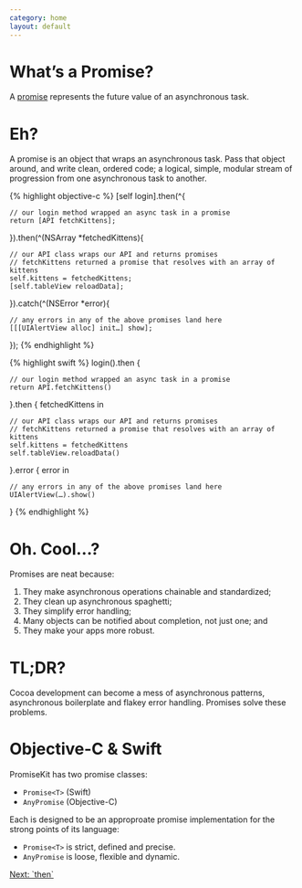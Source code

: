 ```yaml
---
category: home
layout: default
---
```


# What’s a Promise?

A [promise](http://wikipedia.org/wiki/Promise_%28programming%29) represents the future value of an asynchronous task.

# Eh?

A promise is an object that wraps an asynchronous task. Pass that object around, and write clean, ordered code; a logical, simple, modular stream of progression from one asynchronous task to another.

{% highlight objective-c %}
[self login].then(^{

    // our login method wrapped an async task in a promise
    return [API fetchKittens];

}).then(^(NSArray *fetchedKittens){

    // our API class wraps our API and returns promises
    // fetchKittens returned a promise that resolves with an array of kittens
    self.kittens = fetchedKittens;
    [self.tableView reloadData];

}).catch(^(NSError *error){

    // any errors in any of the above promises land here
    [[[UIAlertView alloc] init…] show];

});
{% endhighlight %}

{% highlight swift %}
login().then {

    // our login method wrapped an async task in a promise
    return API.fetchKittens()

}.then { fetchedKittens in

    // our API class wraps our API and returns promises
    // fetchKittens returned a promise that resolves with an array of kittens
    self.kittens = fetchedKittens
    self.tableView.reloadData()

}.error { error in

    // any errors in any of the above promises land here
    UIAlertView(…).show()

}
{% endhighlight %}

# Oh. Cool…?

Promises are neat because:

1. They make asynchronous operations chainable and standardized;
2. They clean up asynchronous spaghetti;
3. They simplify error handling;
4. Many objects can be notified about completion, not just one; and
5. They make your apps more robust.

# TL;DR?

Cocoa development can become a mess of asynchronous patterns, asynchronous boilerplate and flakey error handling. Promises solve these problems.

# Objective-C & Swift

PromiseKit has two promise classes:

 * `Promise<T>` (Swift)
 * `AnyPromise` (Objective-C)
 
Each is designed to be an approproate promise implementation for the strong points of its language:

* `Promise<T>` is strict, defined and precise.
* `AnyPromise` is loose, flexible and dynamic.


<div><a class="pagination" href="/then">Next: `then`</a></div>
